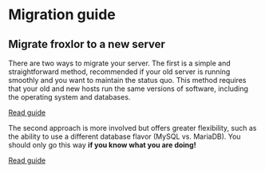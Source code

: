 # Migration guide

## Migrate froxlor to a new server

There are two ways to migrate your server. The first is a simple and straightforward method, recommended if your old server is running smoothly and you want to maintain the status quo. This method requires that your old and new hosts run the same versions of software, including the operating system and databases.

[Read guide](clone.html)

The second approach is more involved but offers greater flexibility, such as the ability to use a different database flavor (MySQL vs. MariaDB). You should only go this way **if you know what you are doing!**

[Read guide](true-migrate.html)